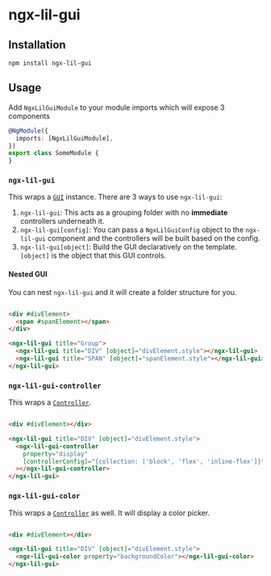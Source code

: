 # ngx-lil-gui

## Installation

    npm install ngx-lil-gui

## Usage

Add `NgxLilGuiModule` to your module imports which will expose 3 components

```ts
@NgModule({
  imports: [NgxLilGuiModule],
})
export class SomeModule {
}
```

### `ngx-lil-gui`

This wraps a [`GUI`](https://lil-gui.georgealways.com/#GUI) instance. There are 3 ways to use `ngx-lil-gui`:

1. `ngx-lil-gui`: This acts as a grouping folder with no **immediate** controllers underneath it.
2. `ngx-lil-gui[config]`: You can pass a `NgxLilGuiConfig` object to the `ngx-lil-gui` component and the controllers
   will be built based on the config.
3. `ngx-lil-gui[object]`: Build the GUI declaratively on the template. `[object]` is the object that this GUI controls.

#### Nested GUI

You can nest `ngx-lil-gui` and it will create a folder structure for you.

```html

<div #divElement>
  <span #spanElement></span>
</div>

<ngx-lil-gui title="Group">
  <ngx-lil-gui title="DIV" [object]="divElement.style"></ngx-lil-gui>
  <ngx-lil-gui title="SPAN" [object]="spanElement.style"></ngx-lil-gui>
</ngx-lil-gui>
```

### `ngx-lil-gui-controller`

This wraps a [`Controller`](https://lil-gui.georgealways.com/#Controller).

```html

<div #divElement></div>

<ngx-lil-gui title="DIV" [object]="divElement.style">
  <ngx-lil-gui-controller
    property="display"
    [controllerConfig]="{collection: ['block', 'flex', 'inline-flex']}"
  ></ngx-lil-gui-controller>
</ngx-lil-gui>
```

### `ngx-lil-gui-color`

This wraps a [`Controller`](https://lil-gui.georgealways.com/#Controller) as well. It will display a color picker.

```html

<div #divElement></div>

<ngx-lil-gui title="DIV" [object]="divElement.style">
  <ngx-lil-gui-color property="backgroundColor"></ngx-lil-gui-color>
</ngx-lil-gui>
```
